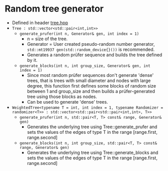 
# Random tree generator

* Defined in header [tree.hpp](lib/tree.hpp)
* `Tree : std::vector<std::pair<int,int>>`
	* `generate_prufer(int n, Generator& gen, int index = 1)`
		* n = size of the tree.
		* Generator = User created pseudo-random number generator, `std::mt19937 gen(std::random_device{}())` is recommended.
		* Generates a random prüfer sequence and builds the tree defined by it.
	* `generate_blocks(int n, int group_size, Generator& gen, int index = 1)`
		* Since most random prüfer sequences don't generate 'dense' trees, that is trees with small diameter and nodes with large degree, this function first defines some blocks of random size between 1 and group_size and then builds a prüfer-generated tree using those blocks as nodes.
		* Can be used to generate 'dense' trees.
* `WeightedTree<typename T = int, int index = 1, typename Randomizer = randomizer<T>> : std::vector<std::pair<std::pair<int,int>, T>>`
	* `generate_prufer(int n, std::pair<T, T> const& range, Generator& gen)`
		* Generates the underlying tree using Tree::generate_prufer and sets the values of the edges of type T in the range [range.first, range.second]
	* `generate_blocks(int n, int group_size, std::pair<T, T> const& range, Generator& gen)`
		* Generates the underlying tree using Tree::generate_blocks and sets the values of the edges of type T in the range [range.first, range.second]
